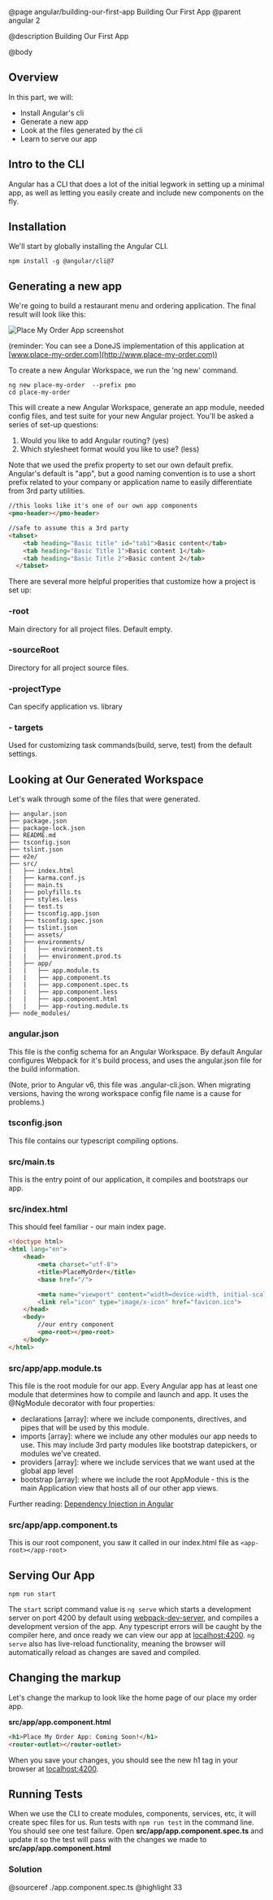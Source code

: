 @page angular/building-our-first-app Building Our First App
@parent angular 2

@description Building Our First App

@body

## Overview

In this part, we will:

- Install Angular's cli
- Generate a new app
- Look at the files generated by the cli
- Learn to serve our app

## Intro to the CLI

Angular has a CLI that does a lot of the initial legwork in setting up a minimal app, as well as letting you easily create and include new components on the fly.

## Installation

We'll start by globally installing the Angular CLI.

```shell
npm install -g @angular/cli@7
```

## Generating a new app

We're going to build a restaurant menu and ordering application. The final result will look like this:

![Place My Order App screenshot](../static/img/place-my-order.png "Place My Order App screenshot")

(reminder: You can see a DoneJS implementation of this application at [www.place-my-order.com](http://www.place-my-order.com))

To create a new Angular Workspace, we run the 'ng new' command.

```shell
ng new place-my-order  --prefix pmo
cd place-my-order
```

This will create a new Angular Workspace, generate an app module, needed config files, and test suite for your new Angular project. You'll be asked a series of set-up questions:
1. Would you like to add Angular routing? (yes)
2. Which stylesheet format would you like to use? (less)

Note that we used the prefix property to set our own default prefix. Angular's default is "app", but a good naming convention is to use a short prefix related to your company or application name to easily differentiate from 3rd party utilities.

```html
//this looks like it's one of our own app components
<pmo-header></pmo-header>

//safe to assume this a 3rd party
<tabset>
    <tab heading="Basic title" id="tab1">Basic content</tab>
    <tab heading="Basic Title 1">Basic content 1</tab>
    <tab heading="Basic Title 2">Basic content 2</tab>
  </tabset>

```

There are several more helpful properities that customize how a project is set up:

### -root

Main directory for all project files. Default empty.

### -sourceRoot

Directory for all project source files.

### -projectType

Can specify application vs. library

### - targets

Used for customizing task commands(build, serve, test) from the default settings.

## Looking at Our Generated Workspace

Let's walk through some of the files that were generated.

```code
├── angular.json
├── package.json
├── package-lock.json
├── README.md
├── tsconfig.json
├── tslint.json
├── e2e/
├── src/
|   ├── index.html
|   ├── karma.conf.js
|   ├── main.ts
|   ├── polyfills.ts
|   ├── styles.less
|   ├── test.ts
|   ├── tsconfig.app.json
|   ├── tsconfig.spec.json
|   ├── tslint.json
|   ├── assets/
|   ├── environments/
|   |   ├── environment.ts
|   |   ├── environment.prod.ts
|   ├── app/
|   |   ├── app.module.ts
|   |   ├── app.component.ts
|   |   ├── app.component.spec.ts
|   |   ├── app.component.less
|   |   ├── app.component.html
|   |   ├── app-routing.module.ts
├── node_modules/
```

### angular.json

This file is the config schema for an Angular Workspace. By default Angular configures Webpack for it's build process, and uses the angular.json file for the build information.

(Note, prior to Angular v6, this file was .angular-cli.json. When migrating versions, having the wrong workspace config file name is a cause for problems.)

### tsconfig.json

This file contains our typescript compiling options.

### src/main.ts

This is the entry point of our application, it compiles and bootstraps our app.  

### src/index.html

This should feel familiar - our main index page.

```html
<!doctype html>
<html lang="en">
    <head>
        <meta charset="utf-8">
        <title>PlaceMyOrder</title>
        <base href="/">

        <meta name="viewport" content="width=device-width, initial-scale=1">
        <link rel="icon" type="image/x-icon" href="favicon.ico">
    </head>
    <body>
        //our entry component
        <pmo-root></pmo-root>
    </body>
</html>
```

### src/app/app.module.ts

This file is the root module for our app. Every Angular app has at least one module that determines how to compile and launch and app. It uses the @NgModule decorator with four properties:

- declarations [array]: where we include components, directives, and pipes that will be used by this module.
- imports [array]: where we include any other modules our app needs to use. This may include 3rd party modules like bootstrap datepickers, or modules we've created.
- providers [array]: where we include services that we want used at the global app level
- bootstrap [array]: where we include the root AppModule - this is the main Application view that hosts all of our other app views.

Further reading: <a href="https://angular.io/guide/architecture-services#dependency-injection-di" target="_blank">Dependency Injection in Angular</a>

### src/app/app.component.ts

This is our root component, you saw it called in our index.html file as ``<app-root></app-root>``

## Serving Our App

```shell
npm run start
```

The `start` script command value is `ng serve` which starts a development server on port 4200 by default using <a href="https://github.com/webpack/webpack-dev-server" target="_blank">webpack-dev-server</a>, and compiles a development version of the app. Any typescript errors will be caught by the compiler here, and once ready we can view our app at <a href="http://localhost:4200" target="_blank">localhost:4200</a>. `ng serve` also has live-reload functionality, meaning the browser will automatically reload as changes are saved and compiled.

## Changing the markup

Let's change the markup to look like the home page of our place my order app.

__src/app/app.component.html__
```html
<h1>Place My Order App: Coming Soon!</h1>
<router-outlet></router-outlet>
```

When you save your changes, you should see the new h1 tag in your browser at  <a href="http://localhost:4200" target="_blank">localhost:4200</a>.


## Running Tests

When we use the CLI to create modules, components, services, etc, it will create spec files for us. Run tests with `npm run test` in the command line. You should see one test failure. Open __src/app/app.component.spec.ts__ and update it so the test will pass with the changes we made to __src/app/app.component.html__

### Solution

@sourceref ./app.component.spec.ts
@highlight 33